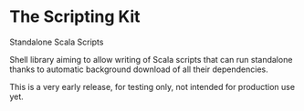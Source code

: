 # The Scripting Kit

Standalone Scala Scripts

Shell library aiming to allow writing of Scala scripts that can run standalone
thanks to automatic background download of all their dependencies.

This is a very early release, for testing only, not intended for production use yet.

